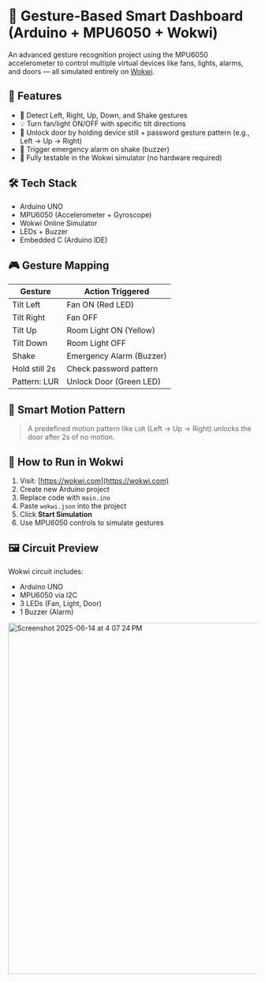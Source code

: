 # 🤖 Gesture-Based Smart Dashboard (Arduino + MPU6050 + Wokwi)

An advanced gesture recognition project using the MPU6050 accelerometer to control multiple virtual devices like fans, lights, alarms, and doors — all simulated entirely on [Wokwi](https://wokwi.com).

## 🚀 Features

- 🧭 Detect Left, Right, Up, Down, and Shake gestures
- 💡 Turn fan/light ON/OFF with specific tilt directions
- 🚪 Unlock door by holding device still + password gesture pattern (e.g., Left → Up → Right)
- 🔔 Trigger emergency alarm on shake (buzzer)
- 🧪 Fully testable in the Wokwi simulator (no hardware required)

## 🛠 Tech Stack

- Arduino UNO
- MPU6050 (Accelerometer + Gyroscope)
- Wokwi Online Simulator
- LEDs + Buzzer
- Embedded C (Arduino IDE)

## 🎮 Gesture Mapping

| Gesture       | Action Triggered         |
|---------------|--------------------------|
| Tilt Left     | Fan ON (Red LED)         |
| Tilt Right    | Fan OFF                  |
| Tilt Up       | Room Light ON (Yellow)   |
| Tilt Down     | Room Light OFF           |
| Shake         | Emergency Alarm (Buzzer) |
| Hold still 2s | Check password pattern   |
| Pattern: LUR  | Unlock Door (Green LED)  |

## 🧠 Smart Motion Pattern

> A predefined motion pattern like `LUR` (Left → Up → Right) unlocks the door after 2s of no motion.

## 🧪 How to Run in Wokwi

1. Visit: [https://wokwi.com](https://wokwi.com)
2. Create new Arduino project
3. Replace code with `main.ino`
4. Paste `wokwi.json` into the project
5. Click **Start Simulation**
6. Use MPU6050 controls to simulate gestures

## 🖼 Circuit Preview

Wokwi circuit includes:
- Arduino UNO
- MPU6050 via I2C
- 3 LEDs (Fan, Light, Door)
- 1 Buzzer (Alarm)

<img width="713" alt="Screenshot 2025-06-14 at 4 07 24 PM" src="https://github.com/user-attachments/assets/d52f8e27-7f92-4293-9372-a95fc1ad21ca" />


